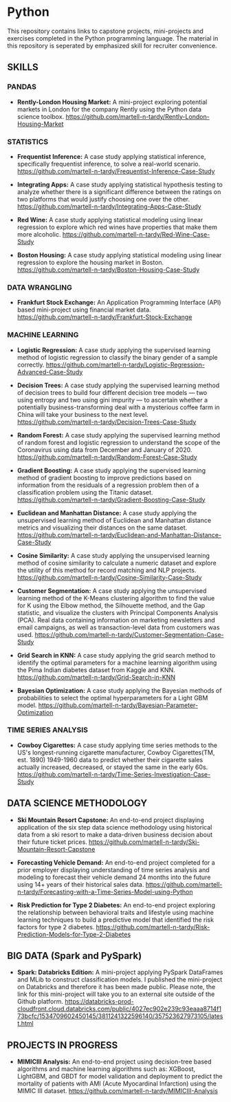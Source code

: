 # Python
This repository contains links to capstone projects, mini-projects and exercises completed in the Python programming language. The material in this repository is seperated by emphasized skill for recruiter convenience.

## SKILLS 

### PANDAS
* **Rently-London Housing Market:** A mini-project exploring potential markets in London for the company Rently using the Python data science toolbox.
      https://github.com/martell-n-tardy/Rently-London-Housing-Market
   
   
### STATISTICS
* **Frequentist Inference:** A case study applying statistical inference, specifically frequentist inference, to solve a real-world scenario.
      https://github.com/martell-n-tardy/Frequentist-Inference-Case-Study
        
* **Integrating Apps:** A case study applying statistical hypothesis testing to analyze whether there is a significant difference between the ratings on two platforms that would justify choosing one over the other.
https://github.com/martell-n-tardy/Integrating-Apps-Case-Study
        
* **Red Wine:** A case study applying statistical modeling using linear regression to explore which red wines have properties that make them more alcoholic.
      https://github.com/martell-n-tardy/Red-Wine-Case-Study

* **Boston Housing:** A case study applying statistical modeling using linear regression to explore the housing market in Boston.
      https://github.com/martell-n-tardy/Boston-Housing-Case-Study


### DATA WRANGLING
* **Frankfurt Stock Exchange:** An Application Programming Interface (API) based mini-project using financial market data.
      https://github.com/martell-n-tardy/Frankfurt-Stock-Exchange


### MACHINE LEARNING
* **Logistic Regression:** A case study applying the supervised learning method of logistic regression to classify the binary gender of a sample correctly.
      https://github.com/martell-n-tardy/Logistic-Regression-Advanced-Case-Study

* **Decision Trees:** A case study applying the supervised learning method of decision trees to build four different decision tree models — two using entropy and two using gini impurity — to ascertain whether a potentially business-transforming deal with a mysterious coffee farm in China will take your business to the next level. 
      https://github.com/martell-n-tardy/Decision-Trees-Case-Study

* **Random Forest:** A case study applying the supervised learning method of random forest and logistic regression to understand the scope of the Coronavirus using data from December and January of 2020. 
      https://github.com/martell-n-tardy/Random-Forest-Case-Study
      
* **Gradient Boosting:** A case study applying the supervised learning method of gradient boosting to improve predictions based on information from the residuals of a regression problem then of a classification problem using the Titanic dataset.
      https://github.com/martell-n-tardy/Gradient-Boosting-Case-Study

* **Euclidean and Manhattan Distance:** A case study applying the unsupervised learning method of Euclidean and Manhattan distance metrics and visualizing their distances on the same dataset. 
      https://github.com/martell-n-tardy/Euclidean-and-Manhattan-Distance-Case-Study

* **Cosine Similarity:** A case study applying the unsupervised learning method of cosine similarity to calculate a numeric dataset and explore the utility of this method for record matching and NLP projects.
      https://github.com/martell-n-tardy/Cosine-Similarity-Case-Study

* **Customer Segmentation:** A case study applying the unsupervised learning method of the K-Means clustering algorithm to find the value for K using the Elbow method, the Silhouette method, and the Gap statistic, and visualize the clusters with Principal Components Analysis (PCA). Real data containing information on marketing newsletters and email campaigns, as well as transaction-level data from customers was used.
      https://github.com/martell-n-tardy/Customer-Segmentation-Case-Study

* **Grid Search in KNN:** A case study applying the grid search method to identify the optimal parameters for a machine learning algorithm using the Pima Indian diabetes dataset from Kaggle and KNN.
      https://github.com/martell-n-tardy/Grid-Search-in-KNN

* **Bayesian Optimization:** A case study applying the Bayesian methods of probabilities to select the optimal hyperparameters for a Light GBM model.
      https://github.com/martell-n-tardy/Bayesian-Parameter-Optimization


### TIME SERIES ANALYSIS
* **Cowboy Cigarettes:** A case study applying time series methods to the US's longest-running cigarette manufacturer, Cowboy Cigarettes(TM, est. 1890) 1949-1960 data to predict whether their cigarette sales actually increased, decreased, or stayed the same in the early 60s. 
      https://github.com/martell-n-tardy/Time-Series-Investigation-Case-Study
      
## DATA SCIENCE METHODOLOGY
* **Ski Mountain Resort Capstone:** An end-to-end project displaying application of the six step data science methodology using historical data from a ski resort to make a data-driven business decision about their future ticket prices.
      https://github.com/martell-n-tardy/Ski-Mountain-Resort-Capstone

* **Forecasting Vehicle Demand:** An end-to-end project completed for a prior employer displaying understanding of time series analysis and modeling to forecast their vehicle demand 24 months into the future using 14+ years of their historical sales data.
      https://github.com/martell-n-tardy/Forecasting-with-a-Time-Series-Model-using-Python

* **Risk Prediction for Type 2 Diabetes:** An end-to-end project exploring the relationship between behavioral traits and lifestyle using machine learning techniques to build a predictive model that identified the risk factors for type 2 diabetes. 
      https://github.com/martell-n-tardy/Risk-Prediction-Models-for-Type-2-Diabetes

## BIG DATA (Spark and PySpark)
* **Spark: Databricks Edition:** A mini-project applying PySpark DataFrames and MLib to construct classification models. I published the mini-project on Databricks and therefore it has been made public. Please note, the link for this mini-project will take you to an external site outside of the Github platform.
      https://databricks-prod-cloudfront.cloud.databricks.com/public/4027ec902e239c93eaaa8714f173bcfc/1534709602450145/3811241322596140/357523627973105/latest.html

## PROJECTS IN PROGRESS
* **MIMICIII Analysis:** An end-to-end project using decision-tree based algorithms and machine learning algorithms such as: XGBoost, LightGBM, and GBDT for model validation and deployment to predict the mortality of patients with AMI (Acute Myocardinal Infarction) using the MIMIC III dataset.
      https://github.com/martell-n-tardy/MIMICIII-Analysis
